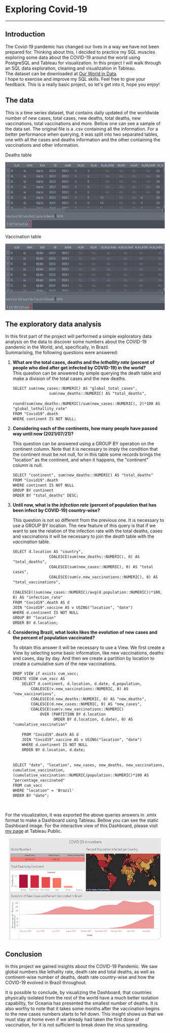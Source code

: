 # Exploring Covid-19

<hr>
<div>
  
## Introduction
  <p>

The Covid-19 pandemic has changed our lives in a way we have not been prepared for. Thinking about this, I decided to practice my SQL muscles exploring some data about the COVID-19 around the world using PostgreSQL and Tableau for visualization. In this project I will walk through an SQL data exploration, cleaning and visualization in Tableau. <br>
The dataset can be downloaded at [Our World in Data](https://ourworldindata.org/covid-deaths). <br>
I hope to exercise and improve my SQL skills. Feel free to give your feedback. This is a really basic project, so let's get into it, hope you enjoy!<br>
  </p>

</div>


## The data 

This is a time series dataset, that contains daily updated of the worldwide number of new cases, total cases, new deaths, total deaths, new vaccinations, total vaccinations and more.
Bellow one can see a sample of the data set. The original file is a .csv containing all the information. For a better performance when querying, it was split into two separated tables, one with all the cases and deaths information and the
other containing the vaccinations and other information.

Deaths table
<p align="center">
<img width="1180" height="209" src="images/deaths.jpeg">

Vaccination table
<p align="center">
<img width="1180" height="209" src="images/vaccines.jpeg">



<div>

## The exploratory data analysis
  <p>
In this first part of the project will performed a simple exploratory data analysis on the data to discover some numbers about the COVID-19 pandemic in the World, and, specifically, in Brazil. <br>
Summarising, the following questions were answered: <br>
<ol>
<li> <b>What are the total cases, deaths and the <i>lethallity rate</i> (percent of people who died after get infected by COVID-19) in the world?</b> </li>
This question can be answered by simple querying the death table and make a division of the total cases and the new deaths.

    SELECT sum(new_cases::NUMERIC) AS "global_total_cases",
                    sum(new_deaths::NUMERIC) AS "total_deaths",
                    round(sum(new_deaths::NUMERIC)/sum(new_cases::NUMERIC), 2)*100 AS "global_lethallity_rate"
    FROM "Covid19".death
    WHERE continent IS NOT NULL;

<li> <b>Considering each of the continents, how many people have passed way until now (2021/07/21)?</b> </li>

This question can be answered using a GROUP BY operation on the continent column. Note that it is necessary to imply the condition that the continent must be not null,
for in this table some records brings the "location" as the continent, and when it happens, the "continent" column is null.

    SELECT "continent", sum(new_deaths::NUMERIC) AS "total_deaths"
    FROM "Covid19".death
    WHERE continent IS NOT NULL
    GROUP BY continent
    ORDER BY "total_deaths" DESC;

<li> <b>Until now, what is the <i>infection rate</i> (percent of population that has been infect by COVID-19) country-wise?</b> </li>

This question is not so different from the previous one. It is necessary to use a GROUP BY location. The new feature of this query
is that if we want to see the relation of the infection rate with the total deaths, cases and vaccinations it will be necessary to join
the *death* table with the *vaccination* table.

    SELECT d.location AS "country",
                    COALESCE(sum(new_deaths::NUMERIC), 0) AS "total_deaths",
                    COALESCE(sum(new_cases::NUMERIC), 0) AS "total cases",
                    COALESCE(sum(v.new_vaccinations::NUMERIC), 0) AS "total_vaccinations",
                    COALESCE((sum(new_cases::NUMERIC)/avg(d.population::NUMERIC))*100, 0) AS "infection_rate"
    FROM "Covid19".death AS d
    JOIN "Covid19".vaccine AS v USING("location", "date")
    WHERE d.continent IS NOT NULL
    GROUP BY "location"
    ORDER BY d.location;

<li> <b>Considering <b>Brazil</b>, what looks likes the evolution of new cases and the percent of population vaccinated?</b></li>

To obtain this answer it will be necessary to use a View. We first create a View by selecting some basic information,
like new vaccinations, deaths and cases, day by day. And then we create a partition by location to create a cumulative sum of the new
vaccinations.

    DROP VIEW if exists cum_vacc;
    CREATE VIEW cum_vacc AS 
        SELECT d.continent, d.location, d.date, d.population,
            COALESCE(v.new_vaccinations::NUMERIC, 0) AS "new_vaccinations",
            COALESCE(d.new_deaths::NUMERIC, 0) AS "new_deaths",
            COALESCE(d.new_cases::NUMERIC, 0) AS "new_cases",
            COALESCE(sum(v.new_vaccinations::NUMERIC)
                OVER (PARTITION BY d.location
                      ORDER BY d.location, d.date), 0) AS "cumulative_vaccination"
    
        FROM "Covid19".death AS d
        JOIN "Covid19".vaccine AS v USING("location", "date")
        WHERE d.continent IS NOT NULL
        ORDER BY d.location, d.date;
    
    
    SELECT "date", "location", new_cases, new_deaths, new_vaccinations, cumulative_vaccination, (cumulative_vaccination::NUMERIC/population::NUMERIC)*100 AS "percentage_vaccinated"
    FROM cum_vacc
    WHERE "location" = 'Brazil'
    ORDER BY "date";

</ol>
<br>

For the visualization, it was exported the above queries answers in .xmlx format to make a Dashboard using Tableau. Bellow you can see the static Dashboard image. For the interactive view of this Dashboard, please visit [my page](https://public.tableau.com/app/profile/michel.de.ara.jo/viz/COVID-19innumbers_16268902575460/Dashboard1?publish=yes) at Tableau Public. <br>

<p align="center">
<img width="480" height="320" src="images/eda_dashboard.png">

</p>
</div>


## Conclusion

In this project we gained insights about the COVID-19 Pandemic. We saw global numbers like lethality rate, death rate and total deaths,
as well as continent-wise number of deaths, death rate country-wise and how the COVID-19 evolved in Brazil throughout.

It is possible to conclude, by visualizing the Dashboard, that countries physically isolated from the rest of the world
have a much better isolation capability, for Oceania has presented the smallest number of deaths. It is also worthy to note that it takes
some months after the vaccination begins to the new cases numbers starts to fell down. This insight shows us that we must stay at home even if we already
had taken the first dose of vaccination, for it is not sufficient to break down the virus spreading.





